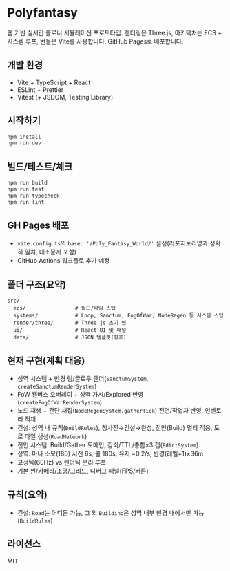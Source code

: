 # Polyfantasy

웹 기반 실시간 콜로니 시뮬레이션 프로토타입. 렌더링은 Three.js, 아키텍처는 ECS + 시스템 루프, 번들은 Vite를 사용합니다. GitHub Pages로 배포합니다.

## 개발 환경
- Vite + TypeScript + React
- ESLint + Prettier
- Vitest (+ JSDOM, Testing Library)

## 시작하기
```bash
npm install
npm run dev
```

## 빌드/테스트/체크
```bash
npm run build
npm run test
npm run typecheck
npm run lint
```

## GH Pages 배포
- `vite.config.ts`의 `base: '/Poly_Fantasy_World/'` 설정(리포지토리명과 정확히 일치, 대소문자 포함)
- GitHub Actions 워크플로 추가 예정

## 폴더 구조(요약)
```
src/
  ecs/                # 월드/타임 스텁
  systems/            # Loop, Sanctum, FogOfWar, NodeRegen 등 시스템 스텁
  render/three/       # Three.js 초기 씬
  ui/                 # React UI 및 패널
  data/               # JSON 템플릿(향후)
```

## 현재 구현(계획 대응)
- 성역 시스템 + 반경 링/글로우 렌더(`SanctumSystem`, `createSanctumRenderSystem`)
- FoW 캔버스 오버레이 + 성역 가시/Explored 반영(`createFogOfWarRenderSystem`)
- 노드 재생 + 간단 채집(`NodeRegenSystem.gatherTick`) 전언/작업자 반영, 인벤토리 적재
- 건설: 성역 내 규칙(`BuildRules`), 청사진→건설→완성, 전언(Build) 멀티 적용, 도로 타일 생성(`RoadNetwork`)
- 전언 시스템: Build/Gather 도메인, 감쇠/TTL/총합×3 캡(`EdictSystem`)
- 성역: 마나 소모(180) 시전 6s, 쿨 180s, 유지 −0.2/s, 반경(레벨+1)×36m
- 고정틱(60Hz) vs 렌더틱 분리 루프
- 기본 씬/카메라/조명/그리드, 디버그 패널(FPS/버튼)

## 규칙(요약)
- 건설: `Road`는 어디든 가능, 그 외 `Building`은 성역 내부 반경 내에서만 가능 (`BuildRules`)

## 라이선스
MIT


